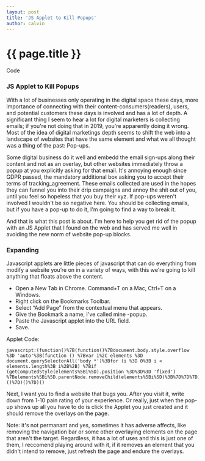 ```yaml
---
layout: post
title: 'JS Applet to Kill Popups'
author: calvin
---
```


{{ page.title }}
================

<p class="meta">Code</p>

### JS Applet to Kill Popups

With a lot of businesses only operating in the digital space these days, more importance of connecting with their content-consumers(readers), users, and potential customers these days is involved and has a lot of depth. A significant thing I seem to hear a lot for digital marketers is collecting emails; if you're not doing that in 2019, you're apparently doing it wrong. Most of the idea of digital marketings depth seems to shift the web into a landscape of websites that have the same element and what we all thought was a thing of the past: Pop-ups.

Some digital business do it well and embedd the email sign-ups along their content and not as an overlay, but other websites immediately throw a popup at you explicitly asking for that email. It's annoying enough since GDPR passed, the mandatory additional box asking you to accept their terms of tracking_agreement. These emails collected are used in the hopes they can funnel you into their drip campaigns and annoy the shit out of you, until you feel so hopeless that you buy their xyz. If pop-ups weren't involved I wouldn't be so negative here. You should be collecting emails, but if you have a pop-up to do it, I'm going to find a way to break it.

And that is what this post is about. I'm here to help you get rid of the popup with an JS Applet that I found on the web and has served me well in avoiding the new norm of website pop-up blocks.

### Expanding

Javascript applets are little pieces of javascript that can do everything from modify a website you’re on in a variety of ways, with this we're going to kill anything that floats above the content.

- Open a New Tab in Chrome. Command+T on a Mac, Ctrl+T on a Windows.
- Right click on the Bookmarks Toolbar.
- Select “Add Page” from the contextual menu that appears.
- Give the Bookmark a name, I've called mine -popup.
- Paste the Javascript applet into the URL field.
- Save.

Applet Code:
```
javascript:(function()%7B(function()%7Bdocument.body.style.overflow %3D 'auto'%3B(function () %7Bvar i%2C elements %3D document.querySelectorAll('body *')%3Bfor (i %3D 0%3B i < elements.length%3B i%2B%2B) %7Bif (getComputedStyle(elements%5Bi%5D).position %3D%3D%3D 'fixed') %7Belements%5Bi%5D.parentNode.removeChild(elements%5Bi%5D)%3B%7D%7D%7D)()%7D)()%7D)()
```

Next, I want you to find a website that bugs you. After you visit it, write down from 1-10 pain rating of your experience. Or really, just when the pop-up shows up all you have to do is click the Applet you just created and it should remove the overlays on the page. 

Note: it's not permanant and yes, sometimes it has adverse affects, like removing the navigation bar or some other overlaying elements on the page that aren't the target. Regardless, it has a lot of uses and this is just one of them, I reccomend playing around with it, if it removes an element that you didn't intend to remove, just refresh the page and endure the overlays.
